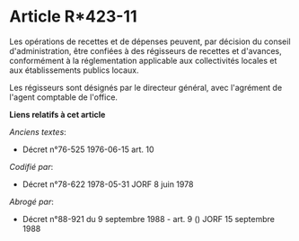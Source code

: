 # Article R*423-11

Les opérations de recettes et de dépenses peuvent, par décision du conseil d'administration, être confiées à des régisseurs
de recettes et d'avances, conformément à la réglementation applicable aux collectivités locales et aux établissements publics
locaux.

Les régisseurs sont désignés par le directeur général, avec l'agrément de l'agent comptable de l'office.

**Liens relatifs à cet article**

_Anciens textes_:

  - Décret n°76-525 1976-06-15 art. 10

_Codifié par_:

  - Décret n°78-622 1978-05-31 JORF 8 juin 1978

_Abrogé par_:

  - Décret n°88-921 du 9 septembre 1988 - art. 9 () JORF 15 septembre 1988
